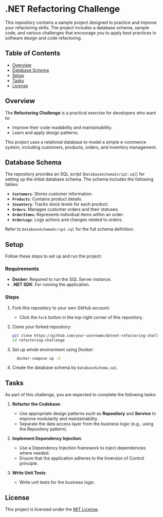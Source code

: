# .NET Refactoring Challenge

This repository contains a sample project designed to practice and improve your refactoring skills. The project includes a database schema, sample code, and various challenges that encourage you to apply best practices in software design and code refactoring.

## Table of Contents
- [Overview](#overview)
- [Database Schema](#database-schema)
- [Setup](#setup)
- [Tasks](#tasks)
- [License](#license)

## Overview
The **Refactoring Challenge** is a practical exercise for developers who want to:
- Improve their code readability and maintainability.
- Learn and apply design patterns.

This project uses a relational database to model a simple e-commerce system, including customers, products, orders, and inventory management.

## Database Schema
The repository provides an SQL script (`DatabaseSchemaScript.sql`) for setting up the initial database schema. The schema includes the following tables:
- **`Customers`**: Stores customer information.
- **`Products`**: Contains product details.
- **`Inventory`**: Tracks stock levels for each product.
- **`Orders`**: Manages customer orders and their statuses.
- **`OrderItems`**: Represents individual items within an order.
- **`OrderLogs`**: Logs actions and changes related to orders.

Refer to `DatabaseSchemaScript.sql` for the full schema definition.

## Setup
Follow these steps to set up and run the project:

### Requirements
- **Docker**: Required to run the SQL Server instance.
- **.NET SDK**: For running the application.

### Steps
1. Fork this repository to your own GitHub account:
    - Click the `Fork` button in the top-right corner of this repository.

2. Clone your forked repository:
   ```bash
   git clone https://github.com/your-username/dotnet-refactoring-challenge.git
   cd refactoring-challenge
   ```

3. Set up whole environment using Docker:
    ```bash
      docker-compose up -d
    ```

4. Create the database schema by `DatabaseSchema.sql`.

## Tasks
As part of this challenge, you are expected to complete the following tasks:

1. **Refactor the Codebase**:
    - Use appropriate design patterns such as **Repository** and **Service** to improve modularity and maintainability.
    - Separate the data access layer from the business logic (e.g., using the Repository pattern).

2. **Implement Dependency Injection**:
    - Use a Dependency Injection framework to inject dependencies where needed.
    - Ensure that the application adheres to the Inversion of Control principle.

3. **Write Unit Tests**:
    - Write unit tests for the business logic.

## License
This project is licensed under the [MIT License](LICENSE).


